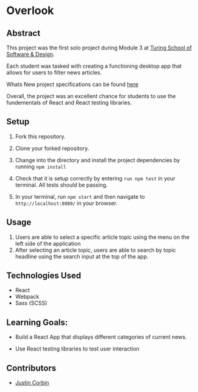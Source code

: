 # Overlook


## Abstract

 This project was the first solo project during Module 3 at [Turing School of Software & Design](https://turing.io/).

 Each student was tasked with creating a functioning desktop app that allows for users to filter news articles. 

 Whats New project specifications can be found [here](https://frontend.turing.io/projects/module-3/whats-new.html)

 Overall, the project was an excellent chance for students to use the fundementals of React and React testing libraries.

## Setup

1. Fork this repository.

2. Clone your forked repository.

3. Change into the directory and install the project dependencies by running `npm install`

4. Check that it is setup correctly by entering `run npm test` in your terminal. All tests should be passing.

5. In your terminal, run `npm start` and then navigate to `http://localhost:8080/` in your browser.

## Usage

1. Users are able to select a specific article topic using the menu on the left side of the application
2. After selecting an article topic, users are able to search by topic headline using the search input at the top of the app. 


## Technologies Used

* React
* Webpack
* Sass (SCSS)


## Learning Goals:

* Build a React App that displays different categories of current news.

* Use React testing libraries to test user interaction


## Contributors

* [Justin Corbin](https://github.com/Corbinj22)
